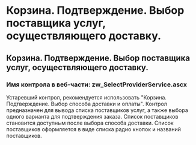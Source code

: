 ﻿---
description: 2.4.7
---
# Корзина. Подтверждение. Выбор поставщика услуг, осуществляющего доставку.
## Корзина. Подтверждение. Выбор поставщика услуг, осуществляющего доставку.
### Имя контрола в веб-части: zw_SelectProviderService.ascx
Устаревший контрол, рекомендуется использовать "Корзина. Подтверждение. Выбор способа доставки и оплаты".
Контрол предназначен для вывода списка поставщиков услуг, а также выбора одного варианта для подтверждения заказа.
Список поставщиков становится доступным после выбора способа доставки.
Список поставщиков оформляется в виде списка радио кнопок и названий поставщиков.
